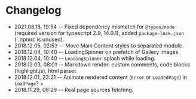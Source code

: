 # Changelog

- 2021.08.18, 19:54 -- Fixed dependency mismatch for `@types/node` (required version for typescript 2.9, 14.0.1), added `package-lock.json` (`.npmrc is unused).
- 2018.12.05, 02:53 -- Move Main Content styles to separated module.
- 2018.12.04, 10:40 -- LoadingSpinner on prefetch of Gallery images
- 2018.12.04, 10:40 -- `LoadingSpinner` splash while loading.
- 2018.12.03, 08:01 -- Markdown render: custom comments, code blocks (highlight.js), html parser.
- 2018.12.01, 23:21 -- Animate rendered content (`Error` or `LoadedPage`) in `LoadPage`? +
- 2018.11.29, 08:29 -- Real page sources fetching.

<!--
@changed 2021.08.18, 19:55
-->

